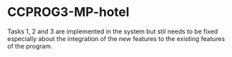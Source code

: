 # CCPROG3-MP-hotel

Tasks 1, 2 and 3 are implemented in the system but stil needs to be fixed especially about the integration of the new features to the existing features of the program.



